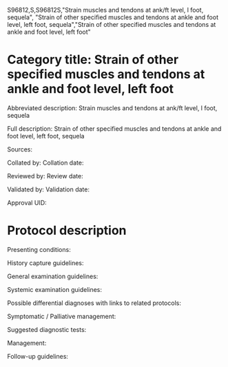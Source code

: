 S96812,S,S96812S,"Strain muscles and tendons at ank/ft level, l foot, sequela", "Strain of other specified muscles and tendons at ankle and foot level, left foot, sequela","Strain of other specified muscles and tendons at ankle and foot level, left foot"
# Category title: Strain of other specified muscles and tendons at ankle and foot level, left foot

Abbreviated description: Strain muscles and tendons at ank/ft level, l foot, sequela

Full description: Strain of other specified muscles and tendons at ankle and foot level, left foot, sequela

Sources:

Collated by:
Collation date:

Reviewed by:
Review date:

Validated by:
Validation date:

Approval UID:

# Protocol description

Presenting conditions:

History capture guidelines:

General examination guidelines:

Systemic examination guidelines:

Possible differential diagnoses with links to related protocols:

Symptomatic / Palliative management:

Suggested diagnostic tests:

Management:

Follow-up guidelines:
